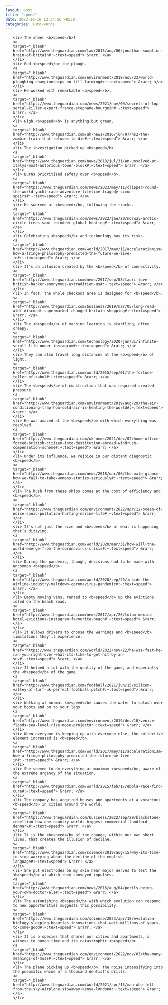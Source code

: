 ```yaml
---
layout: post
title: "speed"
date: 2023-10-10 12:34:56 +0530
categories: auto-words
---
```

<ol>

    <li> The sheer <b>speed</b>!
    <a 
    target="_blank" 
    href="http://www.theguardian.com/law/2015/aug/06/jonathan-sumption-brain-of-britain#:~:text=speed"> &rarr; </a>
    </li>
    <li> God <b>speed</b> the plough.
    <a 
    target="_blank" 
    href="http://www.theguardian.com/environment/2018/nov/23/world-ploughing-championships-no-till-farming#:~:text=speed"> &rarr; </a>
    </li>
    <li> He worked with remarkable <b>speed</b>.
    <a 
    target="_blank" 
    href="https://www.theguardian.com/news/2021/nov/09/secrets-of-top-serial-killer-expert-france-stephane-bourgoin#:~:text=speed"> &rarr; </a>
    </li>
    <li> High <b>speed</b> is anything but green.
    <a 
    target="_blank" 
    href="http://www.theguardian.com/uk-news/2016/jun/07/hs2-the-zombie-train-that-refuses-to-die#:~:text=speed"> &rarr; </a>
    </li>
    <li> The investigation picked up <b>speed</b>.
    <a 
    target="_blank" 
    href="http://www.theguardian.com/news/2018/jul/31/an-unsolved-at-italys-most-notorious-tower-block#:~:text=speed"> &rarr; </a>
    </li>
    <li> Burns prioritised safety over <b>speed</b>.
    <a 
    target="_blank" 
    href="https://www.theguardian.com/news/2023/may/11/clipper-round-the-world-yacht-race-adventure-lifetime-tragedy-simon-speirs#:~:text=speed"> &rarr; </a>
    </li>
    <li> He swerved at <b>speed</b>, following the tracks.
    <a 
    target="_blank" 
    href="https://www.theguardian.com/news/2022/jan/20/norway-arctic-circle-trees-sami-reindeer-global-heating#:~:text=speed"> &rarr; </a>
    </li>
    <li> Celebrating <b>speed</b> and technology has its risks.
    <a 
    target="_blank" 
    href="http://www.theguardian.com/world/2017/may/11/accelerationism-how-a-fringe-philosophy-predicted-the-future-we-live-in#:~:text=speed"> &rarr; </a>
    </li>
    <li> It’s an illusion created by the <b>speed</b> of connectivity.
    <a 
    target="_blank" 
    href="http://www.theguardian.com/news/2017/sep/08/lauri-love-british-hacker-anonymous-extradition-us#:~:text=speed"> &rarr; </a>
    </li>
    <li> In fact, the whole checkout area is designed for <b>speed</b>.
    <a 
    target="_blank" 
    href="http://www.theguardian.com/business/2019/mar/05/long-read-aldi-discount-supermarket-changed-britain-shopping#:~:text=speed"> &rarr; </a>
    </li>
    <li> The <b>speed</b> of machine learning is startling, often creepy.
    <a 
    target="_blank" 
    href="http://www.theguardian.com/technology/2020/jan/31/infinite-scroll-life-under-instagram#:~:text=speed"> &rarr; </a>
    </li>
    <li> They can also travel long distances at the <b>speed</b> of light.
    <a 
    target="_blank" 
    href="http://www.theguardian.com/world/2015/sep/01/the-fortune-teller-of-kabul#:~:text=speed"> &rarr; </a>
    </li>
    <li> The <b>speed</b> of construction that was required created pressure.
    <a 
    target="_blank" 
    href="http://www.theguardian.com/environment/2019/aug/29/the-air-conditioning-trap-how-cold-air-is-heating-the-world#:~:text=speed"> &rarr; </a>
    </li>
    <li> He was amazed at the <b>speed</b> with which everything was resolved.
    <a 
    target="_blank" 
    href="https://www.theguardian.com/uk-news/2021/dec/02/home-office-forced-british-citizen-into-destitution-abroad-windrush-compensation-scheme#:~:text=speed"> &rarr; </a>
    </li>
    <li> Under its influence, we rejoice in our distant diagnostic <b>speed</b>.
    <a 
    target="_blank" 
    href="http://www.theguardian.com/news/2018/mar/06/the-male-glance-how-we-fail-to-take-womens-stories-seriously#:~:text=speed"> &rarr; </a>
    </li>
    <li> The hush from these ships comes at the cost of efficiency and <b>speed</b>.
    <a 
    target="_blank" 
    href="https://www.theguardian.com/environment/2022/apr/12/ocean-of-noise-sonic-pollution-hurting-marine-life#:~:text=speed"> &rarr; </a>
    </li>
    <li> It’s not just the size and <b>speed</b> of what is happening that’s dizzying.
    <a 
    target="_blank" 
    href="http://www.theguardian.com/world/2020/mar/31/how-will-the-world-emerge-from-the-coronavirus-crisis#:~:text=speed"> &rarr; </a>
    </li>
    <li> During the pandemic, though, decisions had to be made with uncommon <b>speed</b>.
    <a 
    target="_blank" 
    href="http://www.theguardian.com/world/2020/sep/29/inside-the-airline-industry-meltdown-coronavirus-pandemic#:~:text=speed"> &rarr; </a>
    </li>
    <li> Empty moving vans, rented to <b>speed</b> up the evictions, idled on the beach road.
    <a 
    target="_blank" 
    href="http://www.theguardian.com/news/2017/apr/26/tulum-mexico-hotel-evictions-instagram-favourite-beach#:~:text=speed"> &rarr; </a>
    </li>
    <li> It allows drivers to choose the warnings and <b>speed</b> limitations they’ll experience.
    <a 
    target="_blank" 
    href="https://www.theguardian.com/world/2022/nov/22/he-was-fast-he-ran-you-right-over-what-its-like-to-get-hit-by-an-suv#:~:text=speed"> &rarr; </a>
    </li>
    <li> It helped a lot with the quality of the game, and especially the <b>speed</b> of the game.
    <a 
    target="_blank" 
    href="http://www.theguardian.com/football/2021/jun/15/silicon-valley-of-turf-uk-perfect-football-pitch#:~:text=speed"> &rarr; </a>
    </li>
    <li> Walking at normal <b>speed</b> causes the water to splash over your boots and on to your legs.
    <a 
    target="_blank" 
    href="http://www.theguardian.com/environment/2019/dec/10/venice-floods-sea-level-rise-mose-project#:~:text=speed"> &rarr; </a>
    </li>
    <li> When everyone is keeping up with everyone else, the collective element increased is <b>speed</b>.
    <a 
    target="_blank" 
    href="http://www.theguardian.com/world/2017/may/11/accelerationism-how-a-fringe-philosophy-predicted-the-future-we-live-in#:~:text=speed"> &rarr; </a>
    </li>
    <li> She seemed to do everything at maximum <b>speed</b>, aware of the extreme urgency of the situation.
    <a 
    target="_blank" 
    href="http://www.theguardian.com/world/2015/feb/17/ebola-race-find-cure#:~:text=speed"> &rarr; </a>
    </li>
    <li> The company has acquired houses and apartments at a voracious <b>speed</b> in cities around the world.
    <a 
    target="_blank" 
    href="https://www.theguardian.com/business/2022/sep/29/blackstone-rebellion-how-one-country-worlds-biggest-commercial-landlord-denmark#:~:text=speed"> &rarr; </a>
    </li>
    <li> It is the <b>speed</b> of the change, within our own short lives, that creates the illusion of decline.
    <a 
    target="_blank" 
    href="http://www.theguardian.com/science/2019/aug/15/why-its-time-to-stop-worrying-about-the-decline-of-the-english-language#:~:text=speed"> &rarr; </a>
    </li>
    <li> She put electrodes on my skin near major nerves to test the <b>speed</b> at which they conveyed impulses.
    <a 
    target="_blank" 
    href="http://www.theguardian.com/news/2016/aug/04/perils-being-your-own-doctor-als#:~:text=speed"> &rarr; </a>
    </li>
    <li> The astonishing <b>speed</b> with which evolution can respond to new opportunities suggests this possibility.
    <a 
    target="_blank" 
    href="https://www.theguardian.com/science/2023/apr/18/evolution-biology-sleeping-beauties-innovations-that-wait-millions-of-years-to-come-good#:~:text=speed"> &rarr; </a>
    </li>
    <li> It is a species that shares our cities and apartments, a witness to human time and its catastrophic <b>speed</b>.
    <a 
    target="_blank" 
    href="https://www.theguardian.com/environment/2022/nov/03/the-many-meanings-of-moss#:~:text=speed"> &rarr; </a>
    </li>
    <li> The plane picking up <b>speed</b>, the noise intensifying into the pneumatic whine of a thousand dentist’s drills.
    <a 
    target="_blank" 
    href="http://www.theguardian.com/world/2021/apr/15/man-who-fell-from-the-sky-airplane-stowaway-kenya-london#:~:text=speed"> &rarr; </a>
    </li>